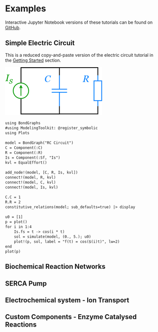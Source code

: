 # Examples

Interactive Jupyter Notebook versions of these tutorials can be found on [GitHub](https://github.com/jedforrest/BondGraphsTutorials).

## Simple Electric Circuit

This is a reduced copy-and-paste version of the electric circuit tutorial in the [Getting Started](@ref) section.

![](assets/simple_electric_circuit_current.png)


```@example
using BondGraphs
#using ModelingToolkit: @register_symbolic
using Plots

model = BondGraph("RC Circuit")
C = Component(:C)
R = Component(:R)
Is = Component(:Sf, "Is")
kvl = EqualEffort()

add_node!(model, [C, R, Is, kvl])
connect!(model, R, kvl)
connect!(model, C, kvl)
connect!(model, Is, kvl)

C.C = 1
R.R = 2
constitutive_relations(model; sub_defaults=true) |> display

u0 = [1]
p = plot()
for i in 1:4
    Is.fs = t -> cos(i * t)
    sol = simulate(model, (0., 5.); u0)
    plot!(p, sol, label = "f(t) = cos($(i)t)", lw=2)
end
plot(p)
```

## Biochemical Reaction Networks

## SERCA Pump

## Electrochemical system - Ion Transport

## Custom Components - Enzyme Catalysed Reactions


